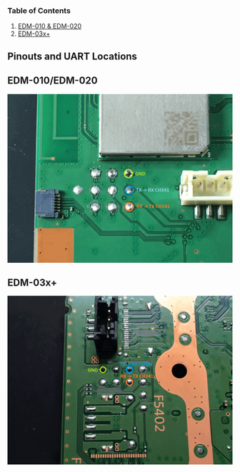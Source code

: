 ### Table of Contents
1. [EDM-010 & EDM-020](#edm-010/edm-020)
2. [EDM-03x+](#edm-03x+)

## Pinouts and UART Locations

## EDM-010/EDM-020

![EDM-010/EDM020 UART](/assets/img/sony/ps5/EDM_010_020_UART.png)

## EDM-03x+

![EDM-03x+ UART](/assets/img/sony/ps5/EDM_03x_UART.png)